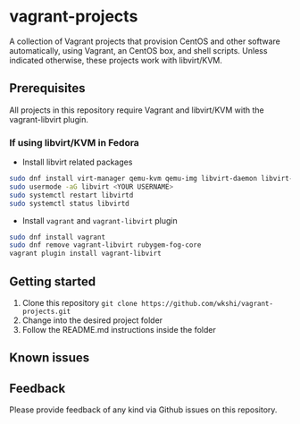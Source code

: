 # vagrant-projects
A collection of Vagrant projects that provision CentOS and other software automatically, using Vagrant, an CentOS box, and shell scripts. Unless indicated otherwise, these projects work with libvirt/KVM.

## Prerequisites
All projects in this repository require Vagrant and libvirt/KVM with the vagrant-libvirt plugin.

### If using libvirt/KVM in Fedora
- Install libvirt related packages
```bash
sudo dnf install virt-manager qemu-kvm qemu-img libvirt-daemon libvirt-daemon-driver*
sudo usermode -aG libvirt <YOUR USERNAME>
sudo systemctl restart libvirtd
sudo systemctl status libvirtd
```
- Install `vagrant` and `vagrant-libvirt` plugin
```bash
sudo dnf install vagrant
sudo dnf remove vagrant-libvirt rubygem-fog-core
vagrant plugin install vagrant-libvirt
```

## Getting started
1. Clone this repository `git clone https://github.com/wkshi/vagrant-projects.git`
2. Change into the desired project folder
3. Follow the README.md instructions inside the folder

## Known issues

## Feedback
Please provide feedback of any kind via Github issues on this repository.
